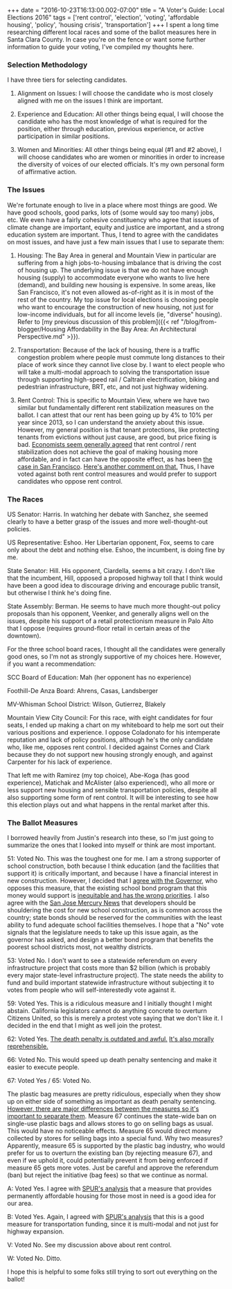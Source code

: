 +++
date = "2016-10-23T16:13:00.002-07:00"
title = "A Voter's Guide: Local Elections 2016"
tags = ['rent control', 'election', 'voting', 'affordable housing', 'policy', 'housing crisis', 'transportation']
+++
I spent a long time researching different local races and some of the ballot measures here in Santa Clara County.  In case you're on the fence or want some further information to guide your voting, I've compiled my thoughts here.

### **Selection Methodology**

I have three tiers for selecting  candidates.

1. Alignment on Issues:  I will choose the candidate who is most closely aligned with me on the issues I think are important.

2. Experience and Education:  All other things being equal, I will choose the candidate who has the most knowledge of what is required for the position, either through education, previous experience, or active participation in similar positions.

3. Women and Minorities:  All other things being equal (#1 and #2 above), I will choose candidates who are women or minorities in order to increase the diversity of voices of our elected officials.  It's my own personal form of affirmative action.

### **The Issues**

We're fortunate enough to live in a place where most things are good.  We have good schools, good parks, lots of (some would say too many) jobs, etc.  We even have a fairly cohesive constituency who agree that issues of climate change are important, equity and justice are important, and a strong education system are important.  Thus, I tend to agree with the candidates on most issues, and have just a few main issues that I use to separate them:

1.  Housing:  The Bay Area in general and Mountain View in particular are suffering from a high jobs-to-housing imbalance that is driving the cost of housing up.  The underlying issue is that we do not have enough housing (supply) to accommodate everyone who wants to live here (demand), and building new housing is expensive.  In some areas, like San Francisco, it's not even allowed as-of-right as it is in most of the rest of the country.  My top issue for local elections is choosing people who want to encourage the construction of new housing, not just for low-income individuals, but for all income levels (ie, "diverse" housing).  Refer to [my previous discussion of this problem]({{< ref "/blog/from-blogger/Housing Affordability in the Bay Area: An Architectural Perspective.md" >}}).

2.  Transportation:  Because of the lack of housing, there is a traffic congestion problem where people must commute long distances to their place of work since they cannot live close by.  I want to elect people who will take a multi-modal approach to solving the transportation issue through supporting high-speed rail / Caltrain electrification, biking and pedestrian infrastructure, BRT, etc, and not just highway widening.

3.  Rent Control:  This is specific to Mountain View, where we have two similar but fundamentally different rent stabilization measures on the ballot.  I can attest that our rent has been going up by 4% to 10% per year since 2013, so I can understand the anxiety about this issue.  However, my general position is that tenant protections, like protecting tenants from evictions without just cause, are good, but price fixing is bad.  [Economists seem generally agreed](http://www.economist.com/blogs/economist-explains/2015/08/economist-explains-19) that rent control / rent stabilization does not achieve the goal of making housing more affordable, and in fact can have the opposite effect, as has been [the case in San Francisco](http://www.nytimes.com/2012/02/17/us/san-francisco-rent-control-and-unintended-consequences.html).  [Here's another comment on that.](http://www.nytimes.com/2000/06/07/opinion/reckonings-a-rent-affair.html)  Thus, I have voted against both rent control measures and would prefer to support candidates who oppose rent control.

### **The Races**

US Senator: Harris.  In watching her debate with Sanchez, she seemed clearly to have a better grasp of the issues and more well-thought-out policies.

US Representative: Eshoo.  Her Libertarian opponent, Fox, seems to care only about the debt and nothing else.  Eshoo, the incumbent, is doing fine by me.

State Senator: Hill.  His opponent, Ciardella, seems a bit crazy.  I don't like that the incumbent, Hill, opposed a proposed highway toll that I think would have been a good idea to discourage driving and encourage public transit, but otherwise I think he's doing fine.

State Assembly: Berman.  He seems to have much more thought-out policy proposals than his opponent, Veenker, and generally aligns well on the issues, despite his support of a retail protectionism measure in Palo Alto that I oppose (requires ground-floor retail in certain areas of the downtown).

For the three school board races, I thought all the candidates were generally good ones, so I'm not as strongly supportive of my choices here.  However, if you want a recommendation:

SCC Board of Education: Mah (her opponent has no experience)

Foothill-De Anza Board: Ahrens, Casas, Landsberger

MV-Whisman School District: Wilson, Gutierrez, Blakely

Mountain View City Council: For this race, with eight candidates for four seats, I ended up making a chart on my whiteboard to help me sort out their various positions and experience.  I oppose Coladonato for his intemperate reputation and lack of policy positions, although he's the only candidate who, like me, opposes rent control.  I decided against Cornes and Clark because they do not support new housing strongly enough, and against Carpenter for his lack of experience.

That left me with Ramirez (my top choice), Abe-Koga (has good experience), Matichak and McAlister (also experienced), who all more or less support new housing and sensible transportation policies, despite all also supporting some form of rent control.  It will be interesting to see how this election plays out and what happens in the rental market after this.

### **The Ballot Measures**

I borrowed heavily from Justin's research into these, so I'm just going to summarize the ones that I looked into myself or think are most important.

51:  Voted No.  This was the toughest one for me.  I am a strong supporter of school construction, both because I think education (and the facilities that support it) is critically important, and because I have a financial interest in new construction.  However, I decided that I [agree with the Governor](http://www.latimes.com/local/education/la-me-pol-sac-jerry-brown-school-bond-20160212-story.html), who opposes this measure, that the existing school bond program that this money would support is [inequitable and has the wrong priorities](http://www.sacbee.com/opinion/op-ed/soapbox/article105735691.html).  I also agree with the [San Jose Mercury News](http://www.mercurynews.com/2016/07/27/mercury-news-editorial-proposition-51-school-bond-deserves-a-rare-no-vote/) that developers should be shouldering the cost for new school construction, as is common across the country; state bonds should be reserved for the communities with the least ability to fund adequate school facilities themselves.  I hope that a "No" vote signals that the legislature needs to take up this issue again, as the governor has asked, and design a better bond program that benefits the poorest school districts most, not wealthy districts.

53:  Voted No.  I don't want to see a statewide referendum on every infrastructure project that costs more than $2 billion (which is probably every major state-level infrastructure project).  The state needs the ability to fund and build important statewide infrastructure without subjecting it to votes from people who will self-interestedly vote against it.

59:  Voted Yes.  This is a ridiculous measure and I initially thought I might abstain.  California legislators cannot do anything concrete to overturn Citizens United, so this is merely a protest vote saying that we don't like it.  I decided in the end that I might as well join the protest.

62: Voted Yes.  [The death penalty is outdated and awful.](http://www.amnestyusa.org/our-work/issues/death-penalty/us-death-penalty-facts) [It's also morally reprehensible.](http://www.presbyterianmission.org/wp-content/uploads/5-Presbyterian_Teachings_on_the_Death_Penalty-2000.pdf)

66:  Voted No.  This would speed up death penalty sentencing and make it easier to execute people.

67:  Voted Yes  / 65: Voted No. 

The plastic bag measures are pretty ridiculous, especially when they show up on either side of something as important as death penalty sentencing.  [However, there are major differences between the measures so it's important to separate them](http://www.latimes.com/politics/la-pol-ca-plastic-bag-ban-propositions-20161012-snap-story.html).  Measure 67 continues the state-wide ban on single-use plastic bags and allows stores to go on selling bags as usual.  This would have no noticeable effects.  Measure 65 would direct money collected by stores for selling bags into a special fund.  Why two measures?  Apparently, measure 65 is supported by the plastic bag industry, who would prefer for us to overturn the existing ban (by rejecting measure 67), and even if we uphold it, could potentially prevent it from being enforced if measure 65 gets more votes.  Just be careful and approve the referendum (ban) but reject the initiative (bag fees) so that we continue as normal.

A: Voted Yes.  I agree with [SPUR's analysis](http://www.spur.org/news/2016-09-28/support-affordable-housing-santa-clara-county-vote-yes-measure) that a measure that provides permanently affordable housing for those most in need is a good idea for our area.

B:  Voted Yes.  Again, I agreed with [SPUR's analysis](http://www.spur.org/news/2016-09-08/support-south-bay-traffic-relief-and-road-repair-vote-yes-measure-b) that this is a good measure for transportation funding, since it is multi-modal and not just for highway expansion.

V:  Voted No.  See my discussion above about rent control.

W:  Voted No.  Ditto.

I hope this is helpful to some folks still trying to sort out everything on the ballot!

